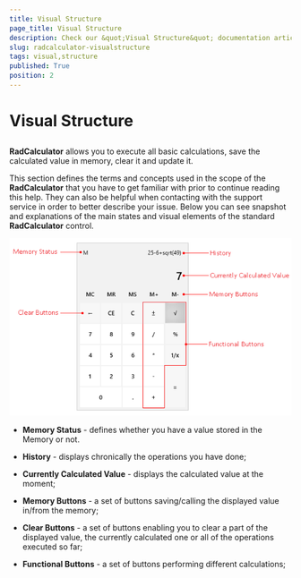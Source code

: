 ```yaml
---
title: Visual Structure
page_title: Visual Structure
description: Check our &quot;Visual Structure&quot; documentation article for the RadCalculator WPF control.
slug: radcalculator-visualstructure
tags: visual,structure
published: True
position: 2
---
```


# Visual Structure



## 

__RadCalculator__ allows you to execute all basic calculations, save the calculated value in memory, clear it and update it.
			  

This section defines the terms and concepts used in the scope of the __RadCalculator__ that you have to get familiar with prior to continue reading this help. They can also be helpful when contacting with the support service in order to better describe your issue. Below you can see snapshot and explanations of the main states and visual elements of the standard __RadCalculator__ control.
			  
![Rad Calculator-Visual Structure](images/RadCalculator-VisualStructure.png)

* __Memory Status__ - defines whether you have a value stored in the Memory or not.
				  

* __History__ - displays chronically the operations you have done;
				  

* __Currently Calculated Value__ - displays the calculated value at the moment;
				  

* __Memory Buttons__ - a set of buttons saving/calling the displayed value in/from the memory;
				  

* __Clear Buttons__ - a set of buttons enabling you to clear a part of the displayed value, the currently calculated one or all of the operations executed so far;
				  

* __Functional Buttons__ - a set of buttons performing different calculations;
				  
